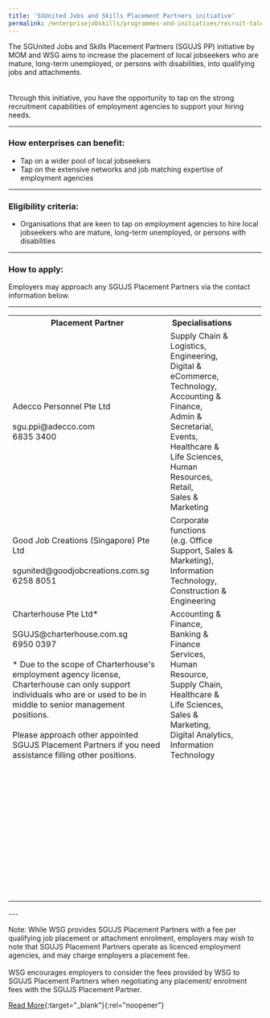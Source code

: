 ```yaml
---
title: 'SGUnited Jobs and Skills Placement Partners initiative'
permalink: /enterprisejobskills/programmes-and-initiatives/recruit-talent/sgunited-jobs-and-skills-placement-partners-initiative/
---
```


The SGUnited Jobs and Skills Placement Partners (SGUJS PP) initiative by MOM and WSG aims to increase the placement of local jobseekers who are mature, long-term unemployed, or persons with disabilities, into qualifying jobs and attachments.<br><br><br>Through this initiative, you have the opportunity to tap on the strong recruitment capabilities of employment agencies to support your hiring needs.

---

### How enterprises can benefit:

<ul><li> Tap on a wider pool of local jobseekers</li><li>Tap on the extensive networks and job matching expertise of employment agencies</li></ul>

---

### Eligibility criteria:

<ul><li> Organisations that are keen to tap on employment agencies to hire local jobseekers who are mature, long-term unemployed, or persons with disabilities</li></ul>

---

### How to apply:

Employers may approach any SGUJS Placement Partners via the contact information below.

---

<table>
<tr>
<th><b>Placement Partner</b></th>
<th><b>Specialisations	</b></th>
</tr>
<tr>
<td>Adecco Personnel Pte Ltd<br><br>sgu.ppi@adecco.com<br>6835 3400</td>
<td>Supply Chain & Logistics,<br>Engineering, Digital & eCommerce,<br>Technology, Accounting & Finance,<br>Admin & Secretarial,<br>Events, Healthcare & Life Sciences,<br>Human Resources, Retail,<br>Sales & Marketing</td>
<td></ul></td>
<td></ul></td>
<td></ul></td>
</tr>
<tr>
<td>Good Job Creations (Singapore) Pte Ltd<br><br>sgunited@goodjobcreations.com.sg<br>6258 8051</td>
<td>Corporate functions<br>(e.g. Office Support, Sales & Marketing),<br>Information Technology,<br>Construction & Engineering</td>
<td></ul></td>
<td></ul></td>
<td></ul></td>
</tr>
<tr>
<td>Charterhouse Pte Ltd*<br><br>SGUJS@charterhouse.com.sg<br>6950 0397 <br><br>* Due to the scope of Charterhouse's employment agency license, Charterhouse can only support individuals who are or used to be in middle to senior management positions.<br><br>Please approach other appointed SGUJS Placement Partners if you need assistance filling other positions.</td>
<td>Accounting & Finance, Banking & Finance Services,<br>Human Resource, Supply Chain,<br>Healthcare & Life Sciences,<br>Sales & Marketing, Digital Analytics,<br>Information Technology</td>
<td></ul></td>
<td></ul></td>
<td></ul></td>
</tr>
<tr>
<td></ul></td>
<td></ul></td>
<td></ul></td>
<td></ul></td>
<td></ul></td>
</tr>
<tr>
<td></ul></td>
<td></ul></td>
<td></ul></td>
<td></ul></td>
<td></ul></td>
</tr>
<tr>
<td></ul></td>
<td></ul></td>
<td></ul></td>
<td></ul></td>
<td></ul></td>
</tr>
<tr>
<td></ul></td>
<td></ul></td>
<td></ul></td>
<td></ul></td>
<td></ul></td>
</tr>
<tr>
<td></ul></td>
<td></ul></td>
<td></ul></td>
<td></ul></td>
<td></ul></td>
</tr>
<tr>
<td></ul></td>
<td></ul></td>
<td></ul></td>
<td></ul></td>
<td></ul></td>
</tr>
<tr>
<td></ul></td>
<td></ul></td>
<td></ul></td>
<td></ul></td>
<td></ul></td>
</tr>
<tr>
<td></ul></td>
<td></ul></td>
<td></ul></td>
<td></ul></td>
<td></ul></td>
</tr>
<tr>
<td></ul></td>
<td></ul></td>
<td></ul></td>
<td></ul></td>
<td></ul></td>
</tr>
<tr>
<td></ul></td>
<td></ul></td>
<td></ul></td>
<td></ul></td>
<td></ul></td>
</tr>
<tr>
<td></ul></td>
<td></ul></td>
<td></ul></td>
<td></ul></td>
<td></ul></td>
</tr>
<tr>
<td></ul></td>
<td></ul></td>
<td></ul></td>
<td></ul></td>
<td></ul></td>
</tr>
<tr>
<td></ul></td>
<td></ul></td>
<td></ul></td>
<td></ul></td>
<td></ul></td>
</tr>
<tr>
<td></ul></td>
<td></ul></td>
<td></ul></td>
<td></ul></td>
<td></ul></td>
</tr>
<tr>
<td></ul></td>
<td></ul></td>
<td></ul></td>
<td></ul></td>
<td></ul></td>
</tr>
<tr>
<td></ul></td>
<td></ul></td>
<td></ul></td>
<td></ul></td>
<td></ul></td>
</tr>
<tr>
<td></ul></td>
<td></ul></td>
<td></ul></td>
<td></ul></td>
<td></ul></td>
</tr>
<tr>
<td></ul></td>
<td></ul></td>
<td></ul></td>
<td></ul></td>
<td></ul></td>
</tr>
<tr>
<td></ul></td>
<td></ul></td>
<td></ul></td>
<td></ul></td>
<td></ul></td>
</tr>
<tr>
<td></ul></td>
<td></ul></td>
<td></ul></td>
<td></ul></td>
<td></ul></td>
</tr>
<tr>
<td></ul></td>
<td></ul></td>
<td></ul></td>
<td></ul></td>
<td></ul></td>
</tr>
<tr>
<td></ul></td>
<td></ul></td>
<td></ul></td>
<td></ul></td>
<td></ul></td>
</tr>
<tr>
<td></ul></td>
<td></ul></td>
<td></ul></td>
<td></ul></td>
<td></ul></td>
</tr>
<tr>
<td></ul></td>
<td></ul></td>
<td></ul></td>
<td></ul></td>
<td></ul></td>
</tr>
<tr>
<td></ul></td>
<td></ul></td>
<td></ul></td>
<td></ul></td>
<td></ul></td>
</tr>
<tr>
<td></ul></td>
<td></ul></td>
<td></ul></td>
<td></ul></td>
<td></ul></td>
</tr>
<tr>
<td></ul></td>
<td></ul></td>
<td></ul></td>
<td></ul></td>
<td></ul></td>
</tr>
<tr>
<td></ul></td>
<td></ul></td>
<td></ul></td>
<td></ul></td>
<td></ul></td>
</tr>
<tr>
<td></ul></td>
<td></ul></td>
<td></ul></td>
<td></ul></td>
<td></ul></td>
</tr>
<tr>
<td></ul></td>
<td></ul></td>
<td></ul></td>
<td></ul></td>
<td></ul></td>
</tr>
<tr>
<td></ul></td>
<td></ul></td>
<td></ul></td>
<td></ul></td>
<td></ul></td>
</tr>
<tr>
<td></ul></td>
<td></ul></td>
<td></ul></td>
<td></ul></td>
<td></ul></td>
</tr>
<tr>
<td></ul></td>
<td></ul></td>
<td></ul></td>
<td></ul></td>
<td></ul></td>
</tr>
<tr>
<td></ul></td>
<td></ul></td>
<td></ul></td>
<td></ul></td>
<td></ul></td>
</tr>
<tr>
<td></ul></td>
<td></ul></td>
<td></ul></td>
<td></ul></td>
<td></ul></td>
</tr>
<tr>
<td></ul></td>
<td></ul></td>
<td></ul></td>
<td></ul></td>
<td></ul></td>
</tr>
<tr>
<td></ul></td>
<td></ul></td>
<td></ul></td>
<td></ul></td>
<td></ul></td>
</tr>
<tr>
<td></ul></td>
<td></ul></td>
<td></ul></td>
<td></ul></td>
<td></ul></td>
</tr>
<tr>
<td></ul></td>
<td></ul></td>
<td></ul></td>
<td></ul></td>
<td></ul></td>
</tr>
<tr>
<td></ul></td>
<td></ul></td>
<td></ul></td>
<td></ul></td>
<td></ul></td>
</tr>
<tr>
<td></ul></td>
<td></ul></td>
<td></ul></td>
<td></ul></td>
<td></ul></td>
</tr>
<tr>
<td></ul></td>
<td></ul></td>
<td></ul></td>
<td></ul></td>
<td></ul></td>
</tr>
<tr>
<td></ul></td>
<td></ul></td>
<td></ul></td>
<td></ul></td>
<td></ul></td>
</tr>
<tr>
<td></ul></td>
<td></ul></td>
<td></ul></td>
<td></ul></td>
<td></ul></td>
</tr>
<tr>
<td></ul></td>
<td></ul></td>
<td></ul></td>
<td></ul></td>
<td></ul></td>
</tr>
<tr>
<td></ul></td>
<td></ul></td>
<td></ul></td>
<td></ul></td>
<td></ul></td>
</tr>
</table>
---

Note: While WSG provides SGUJS Placement Partners with a fee per qualifying job placement or attachment enrolment, employers may wish to note that SGUJS Placement Partners operate as licenced employment agencies, and may charge employers a placement fee.<br><br>WSG encourages employers to consider the fees provided by WSG to SGUJS Placement Partners when negotiating any placement/ enrolment fees with the SGUJS Placement Partner.

[Read More](https://go.gov.sg/sgujspp-emp){:target="_blank"}{:rel="noopener"}

